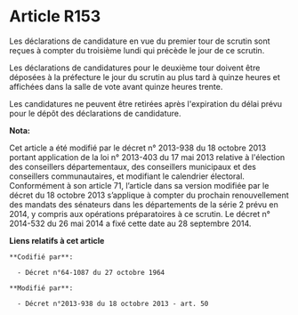 # Article R153

Les déclarations de candidature en vue du premier tour de scrutin sont reçues à compter du troisième lundi qui précède le
jour de ce scrutin.

Les déclarations de candidatures pour le deuxième tour doivent être déposées à la préfecture le jour du scrutin au plus tard
à quinze heures et affichées dans la salle de vote avant quinze heures trente.

Les candidatures ne peuvent être retirées après l'expiration du délai prévu pour le dépôt des déclarations de candidature.

**Nota:**

Cet article a été modifié par le décret n° 2013-938 du 18 octobre 2013 portant application de la loi n° 2013-403 du 17 mai
2013 relative à l'élection des conseillers départementaux, des conseillers municipaux et des conseillers communautaires, et
modifiant le calendrier électoral. Conformément à son article 71, l’article dans sa version modifiée par le décret du 18
octobre 2013 s’applique à compter du prochain renouvellement des mandats des sénateurs dans les départements de la série 2
prévu en 2014, y compris aux opérations préparatoires à ce scrutin. Le décret n° 2014-532 du 26 mai 2014 a fixé cette date au
28 septembre 2014.

**Liens relatifs à cet article**

	**Codifié par**:

	  - Décret n°64-1087 du 27 octobre 1964

	**Modifié par**:

	  - Décret n°2013-938 du 18 octobre 2013 - art. 50
